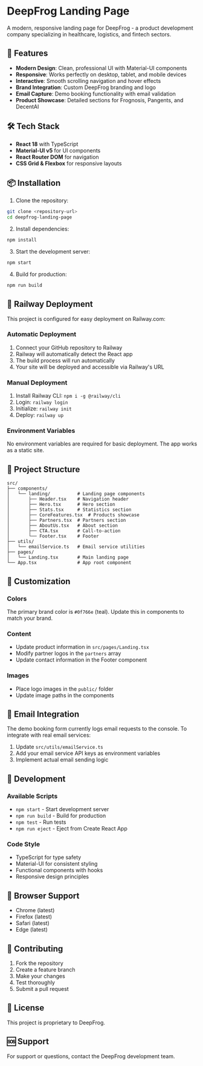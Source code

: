 # DeepFrog Landing Page

A modern, responsive landing page for DeepFrog - a product development company specializing in healthcare, logistics, and fintech sectors.

## 🚀 Features

- **Modern Design**: Clean, professional UI with Material-UI components
- **Responsive**: Works perfectly on desktop, tablet, and mobile devices
- **Interactive**: Smooth scrolling navigation and hover effects
- **Brand Integration**: Custom DeepFrog branding and logo
- **Email Capture**: Demo booking functionality with email validation
- **Product Showcase**: Detailed sections for Frognosis, Pangents, and DecentAI

## 🛠️ Tech Stack

- **React 18** with TypeScript
- **Material-UI v5** for UI components
- **React Router DOM** for navigation
- **CSS Grid & Flexbox** for responsive layouts

## 📦 Installation

1. Clone the repository:
```bash
git clone <repository-url>
cd deepfrog-landing-page
```

2. Install dependencies:
```bash
npm install
```

3. Start the development server:
```bash
npm start
```

4. Build for production:
```bash
npm run build
```

## 🚀 Railway Deployment

This project is configured for easy deployment on Railway.com:

### Automatic Deployment
1. Connect your GitHub repository to Railway
2. Railway will automatically detect the React app
3. The build process will run automatically
4. Your site will be deployed and accessible via Railway's URL

### Manual Deployment
1. Install Railway CLI: `npm i -g @railway/cli`
2. Login: `railway login`
3. Initialize: `railway init`
4. Deploy: `railway up`

### Environment Variables
No environment variables are required for basic deployment. The app works as a static site.

## 📁 Project Structure

```
src/
├── components/
│   └── landing/          # Landing page components
│       ├── Header.tsx    # Navigation header
│       ├── Hero.tsx      # Hero section
│       ├── Stats.tsx     # Statistics section
│       ├── CoreFeatures.tsx  # Products showcase
│       ├── Partners.tsx  # Partners section
│       ├── AboutUs.tsx   # About section
│       ├── CTA.tsx       # Call-to-action
│       └── Footer.tsx    # Footer
├── utils/
│   └── emailService.ts   # Email service utilities
├── pages/
│   └── Landing.tsx       # Main landing page
└── App.tsx               # App root component
```

## 🎨 Customization

### Colors
The primary brand color is `#0f766e` (teal). Update this in components to match your brand.

### Content
- Update product information in `src/pages/Landing.tsx`
- Modify partner logos in the `partners` array
- Update contact information in the Footer component

### Images
- Place logo images in the `public/` folder
- Update image paths in the components

## 📧 Email Integration

The demo booking form currently logs email requests to the console. To integrate with real email services:

1. Update `src/utils/emailService.ts`
2. Add your email service API keys as environment variables
3. Implement actual email sending logic

## 🔧 Development

### Available Scripts
- `npm start` - Start development server
- `npm run build` - Build for production
- `npm test` - Run tests
- `npm run eject` - Eject from Create React App

### Code Style
- TypeScript for type safety
- Material-UI for consistent styling
- Functional components with hooks
- Responsive design principles

## 📱 Browser Support

- Chrome (latest)
- Firefox (latest)
- Safari (latest)
- Edge (latest)

## 🤝 Contributing

1. Fork the repository
2. Create a feature branch
3. Make your changes
4. Test thoroughly
5. Submit a pull request

## 📄 License

This project is proprietary to DeepFrog.

## 🆘 Support

For support or questions, contact the DeepFrog development team.
